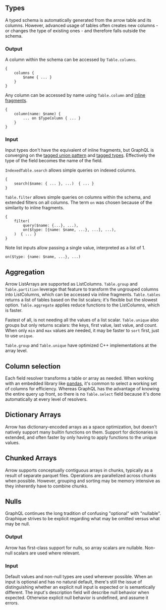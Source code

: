 ## Types
A typed schema is automatically generated from the arrow table and its columns. However, advanced usage of tables often creates new columns - or changes the type of existing ones - and therefore falls outside the schema.

### Output
A column within the schema can be accessed by `Table.columns`.
```
{
    columns {
        $name { ... }
    }
}
```

Any column can be accessed by name using `Table.column` and [inline fragments](https://graphql.org/learn/queries/#inline-fragments).
```
{
    column(name: $name) {
        ... on $TypeColumn { ... }
    }
}
```

### Input
Input types don't have the equivalent of inline fragments, but GraphQL is converging on the [tagged union pattern](https://github.com/graphql/graphql-spec/blob/main/rfcs/InputUnion.md#-problem-sketch) and [tagged types](https://github.com/graphql/graphql-spec/blob/main/rfcs/InputUnion.md#-7-tagged-type). Effectively the type of the field becomes the name of the field.

`IndexedTable.search` allows simple queries on indexed columns.
```
{
    search($name: { ... }, ...)  { ... }
}
```

`Table.filter` allows simple queries on columns within the schema, and extended filters on all columns. The term `on` was chosen because of the similarity to inline fragments.
```
{
    filter(
        query($name: {...}, ...),
        on($type: [{name: $name, ...}, ...], ...),
    )  { ... }
}
```

Note list inputs allow passing a single value, interpreted as a list of 1.
```
on($type: {name: $name, ...}, ...)
```

## Aggregation
Arrow ListArrays are supported as ListColumns. `Table.group` and `Table.partition` leverage that feature to transform the ungrouped columns into ListColumns, which can be accessed via inline fragments. `Table.tables` returns a list of tables based on the list scalars; it's flexible but the slowest option. `Table.aggregate` applies reduce functions to the ListColumns, which is faster.

Fastest of all, is not needing all the values of a list scalar. `Table.unique` also groups but only returns scalars: the keys, first value, last value, and count. When only `min` and `max` values are needed, it may be faster to `sort` first, just to use `unique`.

`Table.group` and `Table.unique` have optimized C++ implementations at the array level.

## Column selection
Each field resolver transforms a table or array as needed. When working with an embedded library like [pandas](https://pandas.pydata.org), it's common to select a working set of columns for efficiency. Whereas GraphQL has the advantage of knowing the entire query up front, so there is no `Table.select` field because it's done automatically at every level of resolvers.

## Dictionary Arrays
Arrow has dictionary-encoded arrays as a space optimization, but doesn't natively support many builtin functions on them. Support for dictionaries is extended, and often faster by only having to apply functions to the unique values.

## Chunked Arrays
Arrow supports conceptually contiguous arrays in chunks, typically as a result of separate parquet files. Operations are parallelized across chunks when possible. However, grouping and sorting may be memory intensive as they inherently have to combine chunks.

## Nulls
GraphQL continues the long tradition of confusing "optional" with "nullable". Graphique strives to be explicit regarding what may be omitted versus what may be null.

### Output
Arrow has first-class support for nulls, so array scalars are nullable. Non-null scalars are used where relevant.

### Input
Default values and non-null types are used wherever possible. When an input is optional and has no natural default, there's still the issue of distinguishing whether an explicit null input is expected or is semantically different. The input's description field will describe null behavior when expected. Otherwise explicit null behavior is undefined, and assume it errors.
